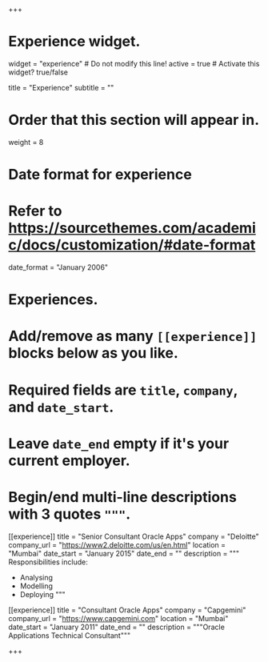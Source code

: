 +++
# Experience widget.
widget = "experience"  # Do not modify this line!
active = true  # Activate this widget? true/false

title = "Experience"
subtitle = ""

# Order that this section will appear in.
weight = 8

# Date format for experience
#   Refer to https://sourcethemes.com/academic/docs/customization/#date-format
date_format = "January 2006"

# Experiences.
#   Add/remove as many `[[experience]]` blocks below as you like.
#   Required fields are `title`, `company`, and `date_start`.
#   Leave `date_end` empty if it's your current employer.
#   Begin/end multi-line descriptions with 3 quotes `"""`.
[[experience]]
  title = "Senior Consultant Oracle Apps"
  company = "Deloitte"
  company_url = "https://www2.deloitte.com/us/en.html"
  location = "Mumbai"
  date_start = "January 2015"
  date_end = ""
  description = """
  Responsibilities include:
  
  * Analysing
  * Modelling
  * Deploying
  """

[[experience]]
  title = "Consultant Oracle Apps"
  company = "Capgemini"
  company_url = "https://www.capgemini.com"
  location = "Mumbai"
  date_start = "January 2011"
  date_end = ""
  description = """Oracle Applications Technical Consultant"""

+++

